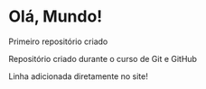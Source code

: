 # Olá, Mundo!
 Primeiro repositório criado

 Repositório criado durante o curso de Git e GitHub
 
 Linha adicionada diretamente no site!
